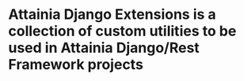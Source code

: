 Attainia Django Extensions is a collection of custom utilities to be used in Attainia Django/Rest Framework projects
======================================================================================================================
